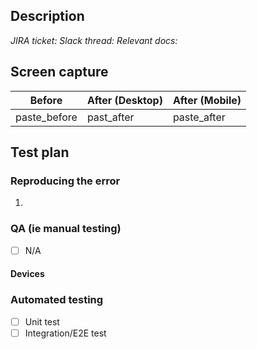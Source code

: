 <!-- Your PR title must follow conventional commits: https://github.com/Uniswap/interface#pr-title -->

## Description

<!-- Summary of change, including motivation and context. -->
<!-- Use verb-driven language: "Fixes XYZ" instead of "This change fixes XYZ" -->

<!-- Delete inapplicable lines: -->

_JIRA ticket:_
_Slack thread:_
_Relevant docs:_

<!-- Delete this section if your change does not affect UI. -->

## Screen capture

| Before       | After (Desktop) | After (Mobile) |
| ------------ | --------------- | -------------- |
| paste_before | past_after      | paste_after    |

## Test plan

<!-- Delete this section if your change is not a bug fix. -->

### Reproducing the error

<!-- Include steps to reproduce the bug. -->

1.

### QA (ie manual testing)

<!-- Include steps to test the change, ensuring no regression. -->

- [ ] N/A

#### Devices

<!-- If applicable, include different devices and screen sizes that may be affected, and how you've tested them. -->

### Automated testing

<!-- If N/A, check and note so it is obvious to your reviewers and does not show up as an incomplete task. -->
<!-- eg - [x] Unit test N/A -->

- [ ] Unit test
- [ ] Integration/E2E test
